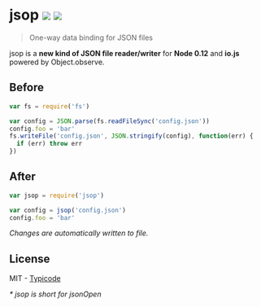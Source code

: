 # jsop [![](https://travis-ci.org/typicode/jsop.svg?branch=master)](https://travis-ci.org/typicode/jsop) [![](https://badge.fury.io/js/jsop.svg)](https://www.npmjs.com/package/jsop)

> One-way data binding for JSON files

jsop is a __new kind of JSON file reader/writer__ for __Node 0.12__ and __io.js__ powered by Object.observe.

## Before

```javascript
var fs = require('fs')

var config = JSON.parse(fs.readFileSync('config.json'))
config.foo = 'bar'
fs.writeFile('config.json', JSON.stringify(config), function(err) {
  if (err) throw err
})
```

## After

```javascript
var jsop = require('jsop')

var config = jsop('config.json')
config.foo = 'bar'
```

_Changes are automatically written to file._

## License

MIT - [Typicode](https://github.com/typicode)

_* jsop is short for jsonOpen_
